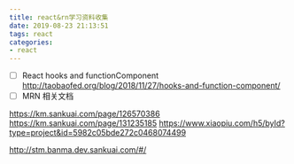 ```yaml
---
title: react&rn学习资料收集
date: 2019-08-23 21:13:51
tags: react
categories: 
- react
---
```

- [ ] React hooks and functionComponent
http://taobaofed.org/blog/2018/11/27/hooks-and-function-component/
- [ ] MRN 相关文档

https://km.sankuai.com/page/126570386
https://km.sankuai.com/page/131235185
https://www.xiaopiu.com/h5/byId?type=project&id=5982c05bde272c0468074499


http://stm.banma.dev.sankuai.com/#/